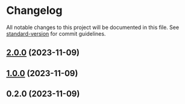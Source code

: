 # Changelog

All notable changes to this project will be documented in this file. See [standard-version](https://github.com/conventional-changelog/standard-version) for commit guidelines.

## [2.0.0](https://gitee.com/springliuliu/lcc-ui/compare/v1.0.0...v2.0.0) (2023-11-09)

## [1.0.0](https://gitee.com/springliuliu/lcc-ui/compare/v0.2.0...v1.0.0) (2023-11-09)

## 0.2.0 (2023-11-09)
